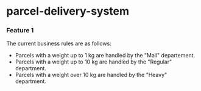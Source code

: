 # parcel-delivery-system

### Feature 1
The current business rules are as follows:
- Parcels with a weight up to 1 kg are handled by the "Mail" departement.
- Parcels with a weight up to 10 kg are handled by the "Regular" department.
- Parcels with a weight over 10 kg are handled by the "Heavy" department.
